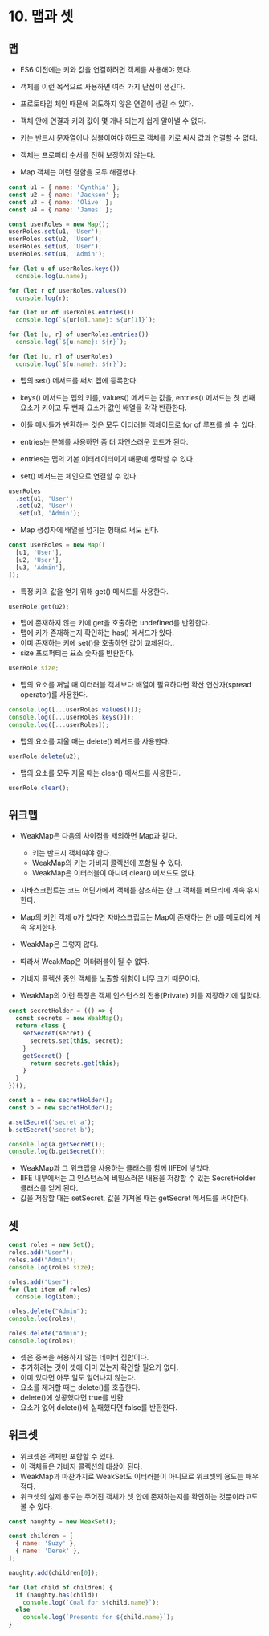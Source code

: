 # 10. 맵과 셋

## 맵

* ES6 이전에는 키와 값을 연결하려면 객체를 사용해야 했다.
* 객체를 이런 목적으로 사용하면 여러 가지 단점이 생긴다.
* 프로토타입 체인 때문에 의도하지 않은 연결이 생길 수 있다.
* 객체 안에 연결과 키와 값이 몇 개나 되는지 쉽게 알아낼 수 없다.
* 키는 반드시 문자열이나 심볼이여야 하므로 객체를 키로 써서 값과 연결할 수 없다.
* 객체는 프로퍼티 순서를 전혀 보장하지 않는다.

* Map 객체는 이런 결함을 모두 해결했다.

```js
const u1 = { name: 'Cynthia' };
const u2 = { name: 'Jackson' };
const u3 = { name: 'Olive' };
const u4 = { name: 'James' };

const userRoles = new Map();
userRoles.set(u1, 'User');
userRoles.set(u2, 'User');
userRoles.set(u3, 'User');
userRoles.set(u4, 'Admin');

for (let u of userRoles.keys())
  console.log(u.name);

for (let r of userRoles.values())
  console.log(r);

for (let ur of userRoles.entries())
  console.log(`${ur[0].name}: ${ur[1]}`);

for (let [u, r] of userRoles.entries())
  console.log(`${u.name}: ${r}`);

for (let [u, r] of userRoles)
  console.log(`${u.name}: ${r}`);
```

* 맵의 set() 메서드를 써서 맵에 등록한다.
* keys() 메서드는 맵의 키를, values() 메서드는 값을, entries() 메서드는 첫 번째 요소가 키이고 두 뻔째 요소가 값인 배열을 각각 반환한다.
* 이들 메서들가 반환하는 것은 모두 이터러블 객체이므로 for of 루프를 쓸 수 있다.
* entries는 분해를 사용하면 좀 더 자연스러운 코드가 된다.
* entries는 맵의 기본 이터레이터이기 때문에 생략할 수 있다.

* set() 메서드는 체인으로 연결할 수 있다.

```js
userRoles
  .set(u1, 'User')
  .set(u2, 'User')
  .set(u3, 'Admin');
```

* Map 생성자에 배열을 넘기는 형태로 써도 된다.

```js
const userRoles = new Map([
  [u1, 'User'],
  [u2, 'User'],
  [u3, 'Admin'],
]);
```

* 특정 키의 값을 얻기 위해 get() 메서드를 사용한다.

```js
userRole.get(u2);
```

* 맵에 존재하지 않는 키에 get을 호출하면 undefined를 반환한다.
* 맵에 키가 존재하는지 확인하는 has() 메서드가 있다.
* 이미 존재하는 키에 set()을 호출하면 값이 교체된다..
* size 프로퍼티는 요소 숫자를 반환한다.

```js
userRole.size;
```

* 맵의 요소를 꺼낼 때 이터러블 객체보다 배열이 필요하다면 확산 연산자(spread operator)를 사용한다.

```js
console.log([...userRoles.values()]);
console.log([...userRoles.keys()]);
console.log([...userRoles]);
```

* 맵의 요소를 지울 때는 delete() 메서드를 사용한다.

```js
userRole.delete(u2);
```

* 맵의 요소를 모두 지울 때는 clear() 메서드를 사용한다.

```js
userRole.clear();
```

## 위크맵

* WeakMap은 다음의 차이점을 제외하면 Map과 같다.
  * 키는 반드시 객체여야 한다.
  * WeakMap의 키는 가비지 콜렉션에 포함될 수 있다.
  * WeakMap은 이터러블이 아니며 clear() 메서드도 없다.

* 자바스크립트는 코드 어딘가에서 객체를 참조하는 한 그 객체를 메모리에 계속 유지한다.
* Map의 키인 객체 o가 있다면 자바스크립트는 Map이 존재하는 한 o를 메모리에 계속 유지한다.
* WeakMap은 그렇지 않다.
* 따라서 WeakMap은 이터러블이 될 수 없다.
* 가비지 콜렉션 중인 객체를 노출할 위험이 너무 크기 때문이다.
* WeakMap의 이런 특징은 객체 인스턴스의 전용(Private) 키를 저장하기에 알맞다.

```js
const secretHolder = (() => {
  const secrets = new WeakMap();
  return class {
    setSecret(secret) {
      secrets.set(this, secret);
    }
    getSecret() {
      return secrets.get(this);
    }
  }
})();

const a = new secretHolder();
const b = new secretHolder();

a.setSecret('secret a');
b.setSecret('secret b');

console.log(a.getSecret());
console.log(b.getSecret());
```

* WeakMap과 그 위크맵을 사용하는 클래스를 함께 IIFE에 넣었다.
* IIFE 내부에서는 그 인스턴스에 비밀스러운 내용을 저장할 수 있는 SecretHolder 클래스를 얻게 된다.
* 값을 저장할 때는 setSecret, 값을 가져올 때는 getSecret 메서드를 써야한다.

## 셋

```js
const roles = new Set();
roles.add("User");
roles.add("Admin");
console.log(roles.size);

roles.add("User");
for (let item of roles)
  console.log(item);

roles.delete("Admin");
console.log(roles);

roles.delete("Admin");
console.log(roles);
```

* 셋은 중복을 허용하지 않는 데이터 집합이다.
* 추가하려는 것이 셋에 이미 있는지 확인할 필요가 없다.
* 이미 있다면 아무 일도 일어나지 않는다.
* 요소를 제거할 때는 delete()를 호출한다.
* delete()에 성공했다면 true를 반환
* 요소가 없어 delete()에 실패했다면 false를 반환한다.

## 위크셋

* 위크셋은 객체만 포함할 수 있다.
* 이 객체들은 가비지 콜렉션의 대상이 된다.
* WeakMap과 마찬가지로 WeakSet도 이터러블이 아니므로 위크셋의 용도는 매우 적다.
* 위크셋의 실제 용도는 주어진 객체가 셋 안에 존재하는지를 확인하는 것뿐이라고도 볼 수 있다.

```js
const naughty = new WeakSet();

const children = [
  { name: 'Suzy' },
  { name: 'Derek' },
];

naughty.add(children[0]);

for (let child of children) {
  if (naughty.has(child))
    console.log(`Coal for ${child.name}`);
  else
    console.log(`Presents for ${child.name}`);
}
```

